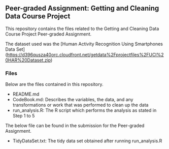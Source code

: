 ## Peer-graded Assignment: Getting and Cleaning Data Course Project

This repository contains the files related to the Getting and Cleaning Data Course Project Peer-graded Assignment.

The dataset used was the [Human Activity Recognition Using Smartphones Data Set] (https://d396qusza40orc.cloudfront.net/getdata%2Fprojectfiles%2FUCI%20HAR%20Dataset.zip)


### Files
Below are the files contained in this repository.

- README.md 
- CodeBook.md: Describes the variables, the data, and any transformations or work that was performed to clean up the data
- run_analysis.R: The R script which performs the analysis as stated in Step 1 to 5
 
The below file can be found in the submission for the Peer-graded Assignment.

- TidyDataSet.txt: The tidy data set obtained after running run_analysis.R